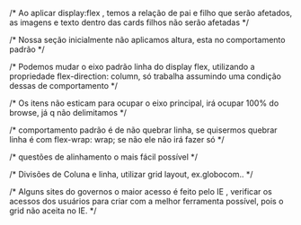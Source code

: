 /* Ao aplicar display:flex , temos a relação de pai e filho que serão afetados, as imagens e texto dentro das cards filhos não serão afetadas  */

/* Nossa seção inicialmente não aplicamos altura, esta no comportamento padrão */

/* Podemos mudar o eixo padrão linha do display flex, utilizando a propriedade flex-direction: column, só trabalha assumindo uma condição dessas de comportamento */

/* Os itens não esticam para ocupar o eixo principal, irá ocupar 100% do browse, já q não delimitamos */

/* comportamento padrão é de não quebrar linha, se quisermos quebrar linha é com flex-wrap: wrap; se não ele não irá fazer só */

/* questões de alinhamento o mais fácil possível */

/* Divisões de Coluna e linha, utilizar grid layout, ex.globocom.. */

/* Alguns sites do governos o maior acesso é feito pelo IE , verificar os acessos dos usuários para criar com a melhor ferramenta possível, pois o grid não aceita no IE. */
